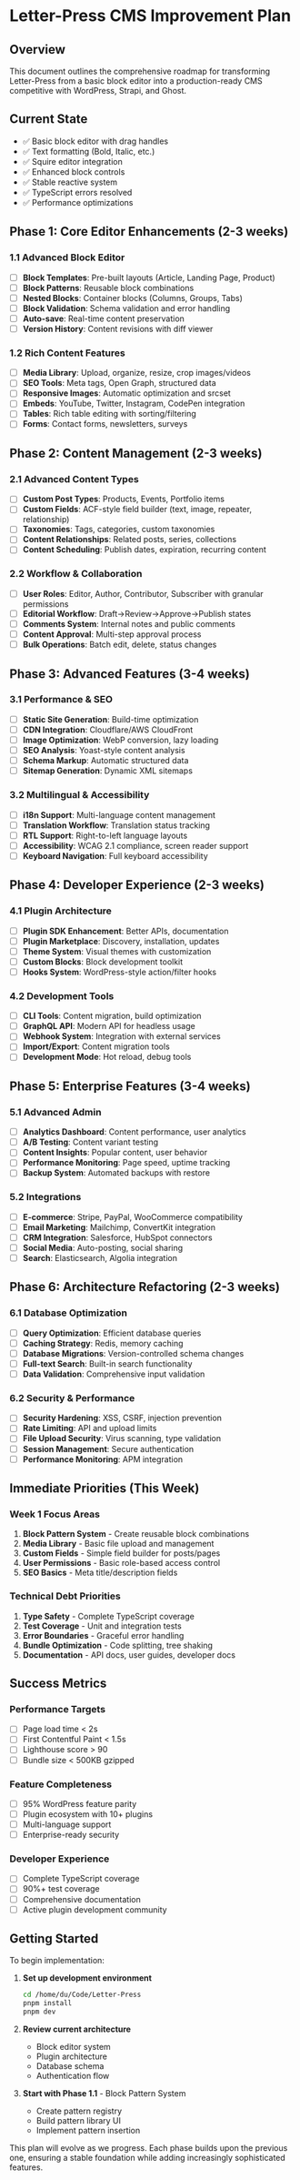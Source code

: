 # Letter-Press CMS Improvement Plan

## Overview
This document outlines the comprehensive roadmap for transforming Letter-Press from a basic block editor into a production-ready CMS competitive with WordPress, Strapi, and Ghost.

## Current State
- ✅ Basic block editor with drag handles
- ✅ Text formatting (Bold, Italic, etc.)
- ✅ Squire editor integration
- ✅ Enhanced block controls
- ✅ Stable reactive system
- ✅ TypeScript errors resolved
- ✅ Performance optimizations

## Phase 1: Core Editor Enhancements (2-3 weeks)

### 1.1 Advanced Block Editor
- [ ] **Block Templates**: Pre-built layouts (Article, Landing Page, Product)
- [ ] **Block Patterns**: Reusable block combinations 
- [ ] **Nested Blocks**: Container blocks (Columns, Groups, Tabs)
- [ ] **Block Validation**: Schema validation and error handling
- [ ] **Auto-save**: Real-time content preservation
- [ ] **Version History**: Content revisions with diff viewer

### 1.2 Rich Content Features
- [ ] **Media Library**: Upload, organize, resize, crop images/videos
- [ ] **SEO Tools**: Meta tags, Open Graph, structured data
- [ ] **Responsive Images**: Automatic optimization and srcset
- [ ] **Embeds**: YouTube, Twitter, Instagram, CodePen integration
- [ ] **Tables**: Rich table editing with sorting/filtering
- [ ] **Forms**: Contact forms, newsletters, surveys

## Phase 2: Content Management (2-3 weeks)

### 2.1 Advanced Content Types
- [ ] **Custom Post Types**: Products, Events, Portfolio items
- [ ] **Custom Fields**: ACF-style field builder (text, image, repeater, relationship)
- [ ] **Taxonomies**: Tags, categories, custom taxonomies
- [ ] **Content Relationships**: Related posts, series, collections
- [ ] **Content Scheduling**: Publish dates, expiration, recurring content

### 2.2 Workflow & Collaboration
- [ ] **User Roles**: Editor, Author, Contributor, Subscriber with granular permissions
- [ ] **Editorial Workflow**: Draft→Review→Approve→Publish states
- [ ] **Comments System**: Internal notes and public comments
- [ ] **Content Approval**: Multi-step approval process
- [ ] **Bulk Operations**: Batch edit, delete, status changes

## Phase 3: Advanced Features (3-4 weeks)

### 3.1 Performance & SEO
- [ ] **Static Site Generation**: Build-time optimization
- [ ] **CDN Integration**: Cloudflare/AWS CloudFront
- [ ] **Image Optimization**: WebP conversion, lazy loading
- [ ] **SEO Analysis**: Yoast-style content analysis
- [ ] **Schema Markup**: Automatic structured data
- [ ] **Sitemap Generation**: Dynamic XML sitemaps

### 3.2 Multilingual & Accessibility
- [ ] **i18n Support**: Multi-language content management
- [ ] **Translation Workflow**: Translation status tracking
- [ ] **RTL Support**: Right-to-left language layouts
- [ ] **Accessibility**: WCAG 2.1 compliance, screen reader support
- [ ] **Keyboard Navigation**: Full keyboard accessibility

## Phase 4: Developer Experience (2-3 weeks)

### 4.1 Plugin Architecture
- [ ] **Plugin SDK Enhancement**: Better APIs, documentation
- [ ] **Plugin Marketplace**: Discovery, installation, updates
- [ ] **Theme System**: Visual themes with customization
- [ ] **Custom Blocks**: Block development toolkit
- [ ] **Hooks System**: WordPress-style action/filter hooks

### 4.2 Development Tools
- [ ] **CLI Tools**: Content migration, build optimization
- [ ] **GraphQL API**: Modern API for headless usage
- [ ] **Webhook System**: Integration with external services
- [ ] **Import/Export**: Content migration tools
- [ ] **Development Mode**: Hot reload, debug tools

## Phase 5: Enterprise Features (3-4 weeks)

### 5.1 Advanced Admin
- [ ] **Analytics Dashboard**: Content performance, user analytics
- [ ] **A/B Testing**: Content variant testing
- [ ] **Content Insights**: Popular content, user behavior
- [ ] **Performance Monitoring**: Page speed, uptime tracking
- [ ] **Backup System**: Automated backups with restore

### 5.2 Integrations
- [ ] **E-commerce**: Stripe, PayPal, WooCommerce compatibility
- [ ] **Email Marketing**: Mailchimp, ConvertKit integration
- [ ] **CRM Integration**: Salesforce, HubSpot connectors
- [ ] **Social Media**: Auto-posting, social sharing
- [ ] **Search**: Elasticsearch, Algolia integration

## Phase 6: Architecture Refactoring (2-3 weeks)

### 6.1 Database Optimization
- [ ] **Query Optimization**: Efficient database queries
- [ ] **Caching Strategy**: Redis, memory caching
- [ ] **Database Migrations**: Version-controlled schema changes
- [ ] **Full-text Search**: Built-in search functionality
- [ ] **Data Validation**: Comprehensive input validation

### 6.2 Security & Performance
- [ ] **Security Hardening**: XSS, CSRF, injection prevention
- [ ] **Rate Limiting**: API and upload limits
- [ ] **File Upload Security**: Virus scanning, type validation
- [ ] **Session Management**: Secure authentication
- [ ] **Performance Monitoring**: APM integration

## Immediate Priorities (This Week)

### Week 1 Focus Areas
1. **Block Pattern System** - Create reusable block combinations
2. **Media Library** - Basic file upload and management
3. **Custom Fields** - Simple field builder for posts/pages
4. **User Permissions** - Basic role-based access control
5. **SEO Basics** - Meta title/description fields

### Technical Debt Priorities
1. **Type Safety** - Complete TypeScript coverage
2. **Test Coverage** - Unit and integration tests
3. **Error Boundaries** - Graceful error handling
4. **Bundle Optimization** - Code splitting, tree shaking
5. **Documentation** - API docs, user guides, developer docs

## Success Metrics

### Performance Targets
- [ ] Page load time < 2s
- [ ] First Contentful Paint < 1.5s
- [ ] Lighthouse score > 90
- [ ] Bundle size < 500KB gzipped

### Feature Completeness
- [ ] 95% WordPress feature parity
- [ ] Plugin ecosystem with 10+ plugins
- [ ] Multi-language support
- [ ] Enterprise-ready security

### Developer Experience
- [ ] Complete TypeScript coverage
- [ ] 90%+ test coverage
- [ ] Comprehensive documentation
- [ ] Active plugin development community

## Getting Started

To begin implementation:

1. **Set up development environment**
   ```bash
   cd /home/du/Code/Letter-Press
   pnpm install
   pnpm dev
   ```

2. **Review current architecture**
   - Block editor system
   - Plugin architecture
   - Database schema
   - Authentication flow

3. **Start with Phase 1.1** - Block Pattern System
   - Create pattern registry
   - Build pattern library UI
   - Implement pattern insertion

This plan will evolve as we progress. Each phase builds upon the previous one, ensuring a stable foundation while adding increasingly sophisticated features.